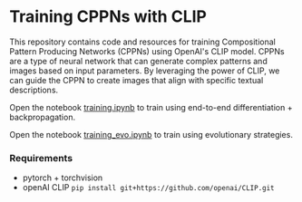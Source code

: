 # Training CPPNs with CLIP

This repository contains code and resources for training Compositional Pattern Producing Networks (CPPNs) using OpenAI's CLIP model. CPPNs are a type of neural network that can generate complex patterns and images based on input parameters. By leveraging the power of CLIP, we can guide the CPPN to create images that align with specific textual descriptions.

Open the notebook [training.ipynb](training.ipynb) to train using end-to-end differentiation + backpropagation.

Open the notebook [training_evo.ipynb](training_evo.ipynb) to train using evolutionary strategies.

### Requirements

- pytorch + torchvision
- openAI CLIP `pip install git+https://github.com/openai/CLIP.git`
